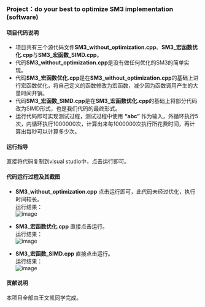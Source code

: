 ### Project：do your best to optimize SM3 implementation (software)
#### 项目代码说明
* 项目共有三个源代码文件**SM3_without_optimization.cpp**、**SM3_宏函数优化.cpp**与**SM3_宏函数_SIMD.cpp**。
* 代码**SM3_without_optimization.cpp**是没有做任何优化的SM3的简单实现。
* 代码**SM3_宏函数优化.cpp**是在**SM3_without_optimization.cpp**的基础上进行宏函数优化，将自己定义的函数修改为宏函数，减少因为函数调用产生的大量时间开销。
* 代码**SM3_宏函数_SIMD.cpp**是在**SM3_宏函数优化.cpp**的基础上将部分代码改为SIMD形式，也是我们代码的最终形式。
* 运行代码即可实现测试过程，测试过程中使用 **“abc”** 作为输入，外循环执行5次，内循环执行1000000次，计算出来每1000000次执行所花费时间，再计算出每秒可以计算多少次。

#### 运行指导
直接将代码复制到visual studio中，点击运行即可。
#### 代码运行过程及其截图
* **SM3_without_optimization.cpp**
点击运行即可，此代码未经过优化，执行时间较长。<br>
运行结果：<br>
![image](https://user-images.githubusercontent.com/105151081/181038427-f583301d-fa2a-4a17-80ee-6963c786a97e.png)

* **SM3_宏函数优化.cpp**
直接点击运行。<br>
运行结果：<br>
![image](https://user-images.githubusercontent.com/105151081/181040503-9ca6299c-d080-4ffb-8062-3e84b3bbb39f.png)

* **SM3_宏函数_SIMD.cpp**
直接点击运行。<br>
运行结果：<br>
![image](https://user-images.githubusercontent.com/105151081/181041164-97368bc5-a2ef-4f9f-bc5b-5c857e01ebe6.png)

#### 贡献说明
本项目全部由王文凯同学完成。
